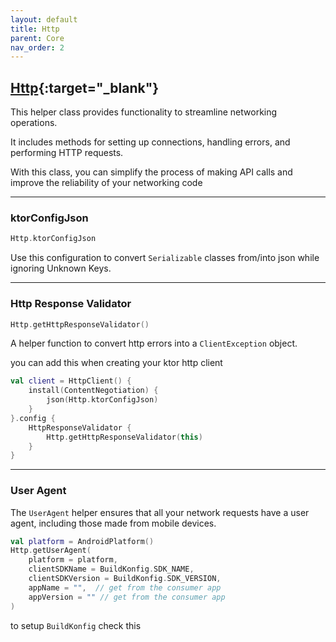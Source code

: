 ```yaml
---
layout: default
title: Http
parent: Core
nav_order: 2
---
```


## [Http](https://kmp.telereso.io/docs/core/latest/-core/io.telereso.kmp.core/-http/index.html){:target="_blank"}

This helper class provides functionality to streamline networking operations. 

It includes methods for setting up connections, handling errors, and performing HTTP requests. 

With this class, you can simplify the process of making API calls and improve the reliability of your networking code

---

### ktorConfigJson 

```kotlin
Http.ktorConfigJson
```

Use this configuration to convert `Serializable` classes from/into json while ignoring Unknown Keys.

---

### Http Response Validator

```kotlin
Http.getHttpResponseValidator()
```

A helper function to convert http errors into a `ClientException` object.

you can add this when creating your ktor http client 

```kotlin
val client = HttpClient() {
    install(ContentNegotiation) {
        json(Http.ktorConfigJson)
    }
}.config {
    HttpResponseValidator {
        Http.getHttpResponseValidator(this)
    }
}
```

---

### User Agent

The `UserAgent` helper ensures that all your network requests have a user agent, including those made from mobile devices.

```kotlin
val platform = AndroidPlatform()
Http.getUserAgent(
    platform = platform,
    clientSDKName = BuildKonfig.SDK_NAME,
    clientSDKVersion = BuildKonfig.SDK_VERSION,
    appName = "",  // get from the consumer app
    appVersion = "" // get from the consumer app
)
```

to setup `BuildKonfig` check this 






